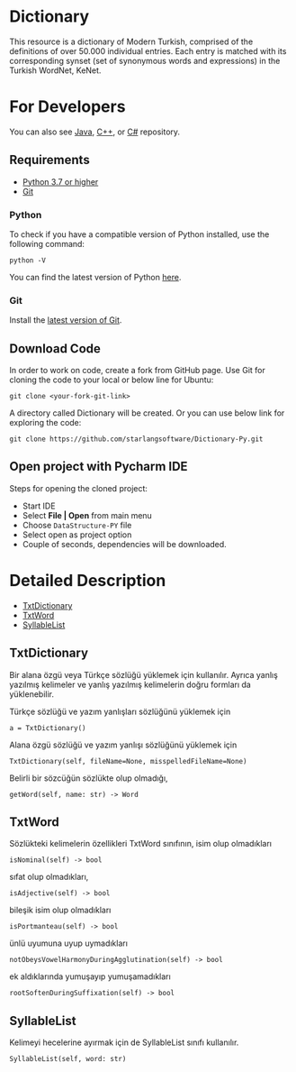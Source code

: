 # Dictionary

This resource is a dictionary of Modern Turkish, comprised of the definitions of over 50.000 individual entries. Each entry is matched with its corresponding synset (set of synonymous words and expressions) in the Turkish WordNet, KeNet.

For Developers
============
You can also see [Java](https://github.com/starlangsoftware/Dictionary), [C++](https://github.com/starlangsoftware/Dictionary-CPP), or [C#](https://github.com/starlangsoftware/Dictionary-CS) repository.

## Requirements

* [Python 3.7 or higher](#python)
* [Git](#git)

### Python 

To check if you have a compatible version of Python installed, use the following command:

    python -V
    
You can find the latest version of Python [here](https://www.python.org/downloads/).

### Git

Install the [latest version of Git](https://git-scm.com/book/en/v2/Getting-Started-Installing-Git).

## Download Code

In order to work on code, create a fork from GitHub page. 
Use Git for cloning the code to your local or below line for Ubuntu:

	git clone <your-fork-git-link>

A directory called Dictionary will be created. Or you can use below link for exploring the code:

	git clone https://github.com/starlangsoftware/Dictionary-Py.git

## Open project with Pycharm IDE

Steps for opening the cloned project:

* Start IDE
* Select **File | Open** from main menu
* Choose `DataStructure-PY` file
* Select open as project option
* Couple of seconds, dependencies will be downloaded. 

Detailed Description
============
+ [TxtDictionary](#txtdictionary)
+ [TxtWord](#txtword)
+ [SyllableList](#syllablelist)

## TxtDictionary

Bir alana özgü veya Türkçe sözlüğü yüklemek için kullanılır. Ayrıca yanlış yazılmış
kelimeler ve yanlış yazılmış kelimelerin doğru formları da yüklenebilir.

Türkçe sözlüğü ve yazım yanlışları sözlüğünü yüklemek için

	a = TxtDictionary()
	
Alana özgü sözlüğü ve yazım yanlışı sözlüğünü yüklemek için

	TxtDictionary(self, fileName=None, misspelledFileName=None)

Belirli bir sözcüğün sözlükte olup olmadığı,

	getWord(self, name: str) -> Word

## TxtWord

Sözlükteki kelimelerin özellikleri TxtWord sınıfının, isim olup olmadıkları

	isNominal(self) -> bool

sıfat olup olmadıkları,

	isAdjective(self) -> bool

bileşik isim olup olmadıkları

	isPortmanteau(self) -> bool

ünlü uyumuna uyup uymadıkları

	notObeysVowelHarmonyDuringAgglutination(self) -> bool

ek aldıklarında yumuşayıp yumuşamadıkları

	rootSoftenDuringSuffixation(self) -> bool

## SyllableList

Kelimeyi hecelerine ayırmak için de SyllableList sınıfı kullanılır.

	SyllableList(self, word: str)
